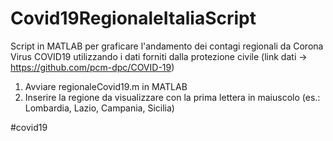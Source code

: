 # Covid19RegionaleItaliaScript
Script in MATLAB per graficare l'andamento dei contagi regionali da Corona Virus COVID19 utilizzando i dati forniti dalla protezione civile (link dati -> https://github.com/pcm-dpc/COVID-19)

1. Avviare regionaleCovid19.m in MATLAB
2. Inserire la regione da visualizzare con la prima lettera in maiuscolo (es.: Lombardia, Lazio, Campania, Sicilia)

#covid19
